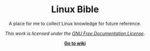 <div align="center">
  <h1>Linux Bible</h1>
  <p>A place for me to collect Linux knowledge for future reference.</p>
  <p><i>This work is licensed under the <a href="LICENSE">GNU Free Documentation License</a></i>.</p>
  <a href="https://github.com/Defunk-t/linux-bible/wiki"><b>Go to wiki</b></a>
</div>
